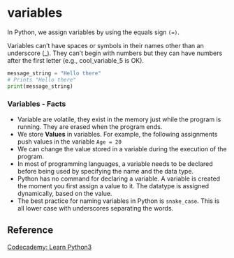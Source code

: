 # variables

In Python, we assign variables by using the equals sign `(=)`.

Variables can’t have spaces or symbols in their names other than an underscore (_). They can’t begin with numbers but they can have numbers after the first letter (e.g., cool_variable_5 is OK).

```py
message_string = "Hello there"
# Prints "Hello there"
print(message_string)
```

### Variables - Facts

- Variable are volatile, they exist in the memory just while the program is running. They are erased when the program ends.
- We store **Values** in variables. For example, the following assignments push values in the variable `Age = 20`
- We can change the value stored in a variable during the execution of the program.
- In most of programming languages, a variable needs to be declared before being used by specifying the name and the data type.
- Python has no command for declaring a variable. A variable is created the moment you first assign a value to it. The datatype is assigned dynamically, based on the value.
- The best practice for naming variables in Python is `snake_case`. This is all lower case with underscores separating the words.


## Reference
[Codecademy: Learn Python3](www.codecademy.com)